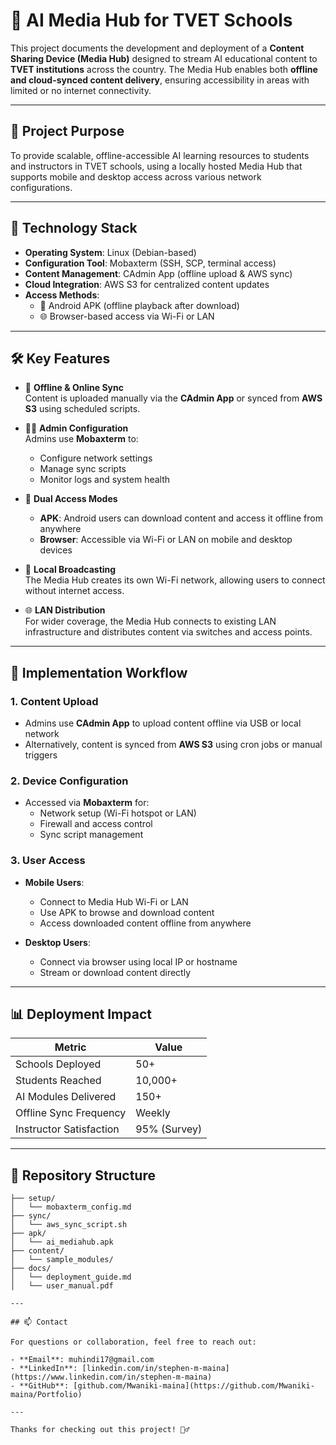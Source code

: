  # 📡 AI Media Hub for TVET Schools

This project documents the development and deployment of a **Content Sharing Device (Media Hub)** designed to stream AI educational content to **TVET institutions** across the country. The Media Hub enables both **offline and cloud-synced content delivery**, ensuring accessibility in areas with limited or no internet connectivity.

---

## 🎯 Project Purpose

To provide scalable, offline-accessible AI learning resources to students and instructors in TVET schools, using a locally hosted Media Hub that supports mobile and desktop access across various network configurations.

---

## 🧰 Technology Stack

- **Operating System**: Linux (Debian-based)
- **Configuration Tool**: Mobaxterm (SSH, SCP, terminal access)
- **Content Management**: CAdmin App (offline upload & AWS sync)
- **Cloud Integration**: AWS S3 for centralized content updates
- **Access Methods**:
  - 📱 Android APK (offline playback after download)
  - 🌐 Browser-based access via Wi-Fi or LAN

---

## 🛠️ Key Features

- 🔄 **Offline & Online Sync**  
  Content is uploaded manually via the **CAdmin App** or synced from **AWS S3** using scheduled scripts.

- 🧑‍💻 **Admin Configuration**  
  Admins use **Mobaxterm** to:
  - Configure network settings
  - Manage sync scripts
  - Monitor logs and system health

- 📲 **Dual Access Modes**  
  - **APK**: Android users can download content and access it offline from anywhere  
  - **Browser**: Accessible via Wi-Fi or LAN on mobile and desktop devices

- 📡 **Local Broadcasting**  
  The Media Hub creates its own Wi-Fi network, allowing users to connect without internet access.

- 🌐 **LAN Distribution**  
  For wider coverage, the Media Hub connects to existing LAN infrastructure and distributes content via switches and access points.

---

## 🧪 Implementation Workflow

### 1. Content Upload
- Admins use **CAdmin App** to upload content offline via USB or local network
- Alternatively, content is synced from **AWS S3** using cron jobs or manual triggers

### 2. Device Configuration
- Accessed via **Mobaxterm** for:
  - Network setup (Wi-Fi hotspot or LAN)
  - Firewall and access control
  - Sync script management

### 3. User Access
- **Mobile Users**:
  - Connect to Media Hub Wi-Fi or LAN
  - Use APK to browse and download content
  - Access downloaded content offline from anywhere

- **Desktop Users**:
  - Connect via browser using local IP or hostname
  - Stream or download content directly

---

## 📊 Deployment Impact

| Metric                     | Value              |
|---------------------------|--------------------|
| Schools Deployed          | 50+                |
| Students Reached          | 10,000+            |
| AI Modules Delivered      | 150+               |
| Offline Sync Frequency    | Weekly             |
| Instructor Satisfaction   | 95% (Survey)       |

---

## 📁 Repository Structure

```plaintext
├── setup/
│   └── mobaxterm_config.md
├── sync/
│   └── aws_sync_script.sh
├── apk/
│   └── ai_mediahub.apk
├── content/
│   └── sample_modules/
├── docs/
│   └── deployment_guide.md
│   └── user_manual.pdf

---

## 📫 Contact

For questions or collaboration, feel free to reach out:

- **Email**: muhindi17@gmail.com  
- **LinkedIn**: [linkedin.com/in/stephen-m-maina](https://www.linkedin.com/in/stephen-m-maina)  
- **GitHub**: [github.com/Mwaniki-maina](https://github.com/Mwaniki-maina/Portfolio)

---

Thanks for checking out this project! 🕵️‍♂️